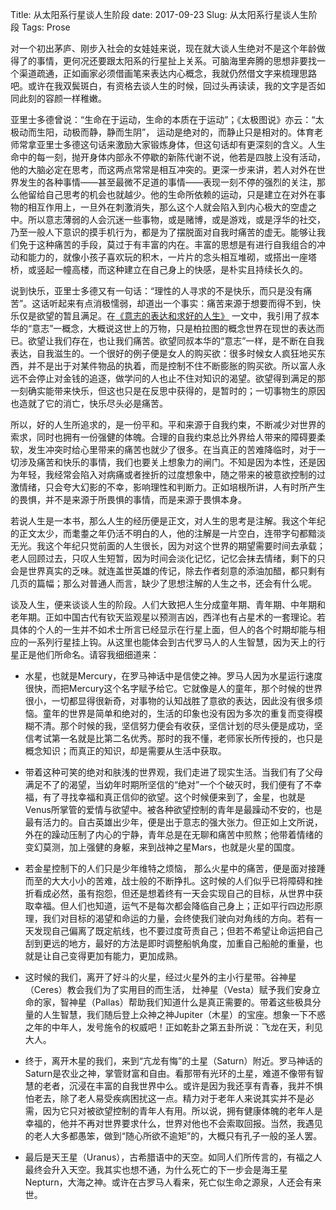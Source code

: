 Title: 从太阳系行星谈人生阶段
date: 2017-09-23
Slug: 从太阳系行星谈人生阶段
Tags: Prose



对一个初出茅庐、刚步入社会的女娃娃来说，现在就大谈人生绝对不是这个年龄做得了的事情，更何况还要跟太阳系的行星扯上关系。可脑海里奔腾的思想非要找一个渠道疏通，正如画家必须借画笔来表达内心概念，我就仍然借文字来梳理思路吧。或许在我双鬓斑白，有资格去谈人生的时候，回过头再读读，我的文字是否如同此刻的容颜一样稚嫩。

亚里士多德曾说：“生命在于运动，生命的本质在于运动”；《太极图说》亦云：“太极动而生阳，动极而静，静而生阴”， 运动是绝对的，而静止只是相对的。体育老师常拿亚里士多德这句话来激励大家锻炼身体，但这句话却有更深刻的含义。人生命中的每一刻，抛开身体内部永不停歇的新陈代谢不说，他若是四肢上没有活动，他的大脑必定在思考，而这两点常常是相互冲突的。更深一步来讲，若人对外在世界发生的各种事情——甚至最微不足道的事情——表现一刻不停的强烈的关注，那么他留给自己思考的机会也就越少。他的生命所依赖的运动，只是建立在对外在事物的相互作用上，一旦外在刺激消失，那么这个人就会陷入到内心极大的空虚之中。所以意志薄弱的人会沉迷一些事物，或是赌博，或是游戏，或是浮华的社交，乃至一般人下意识的摸手机行为，都是为了摆脱面对自我时痛苦的虚无。能够让我们免于这种痛苦的手段，莫过于有丰富的内在。丰富的思想是有进行自我组合的冲动和能力的，就像小孩子喜欢玩的积木，一片片的念头相互堆砌，或搭出一座塔桥，或竖起一幢高楼，而这种建立在自己身上的快感，是朴实且持续长久的。

说到快乐，亚里士多德又有一句话：“理性的人寻求的不是快乐，而只是没有痛苦”。这话听起来有点消极懦弱，却道出一个事实：痛苦来源于想要而得不到，快乐仅是欲望的暂且满足。在[《意志的表达和求好的人生》](https://yx-peipei.github.io/reading/哲学.html)  一文中，我引用了叔本华的“意志”一概念，大概说这世上的万物，只是柏拉图的概念世界在现世的表达而已。欲望让我们存在，也让我们痛苦。欲望同叔本华的“意志”一样，是不断在自我表达，自我滋生的。一个很好的例子便是女人的购买欲：很多时候女人疯狂地买东西，并不是出于对某件物品的执着，而是控制不住不断膨胀的购买欲。所以富人永远不会停止对金钱的追逐，做学问的人也止不住对知识的渴望。欲望得到满足的那一刻确实能带来快乐，但这也只是在反思中获得的，是暂时的；一切事物生的原因也造就了它的消亡，快乐尽头必是痛苦。

所以，好的人生所追求的，是一份平和。平和来源于自我约束，不断减少对世界的索求，同时也拥有一份强健的体魄。合理的自我约束总比外界给人带来的障碍要柔软，发生冲突时给心里带来的痛苦也就少了很多。在当真正的苦难降临时，对于一切涉及痛苦和快乐的事情，我们也要关上想象力的闸门。不知是因为本性，还是因为年轻，我经常会陷入对病痛或者挫折的过度想象中，随之带来的被意欲控制的过激情绪，只会夸大幻影的不幸，影响理性和判断力。正如培根所讲，人有时所产生的畏惧，并不是来源于所畏惧的事情，而是来源于畏惧本身。

若说人生是一本书，那么人生的经历便是正文，对人生的思考是注解。我这个年纪的正文太少，而耄耋之年仍活不明白的人，他的注解是一片空白，连带字句都黯淡无光。我这个年纪只觉前面的人生很长，因为对这个世界的期望需要时间去承载；老人回顾过去，只叹人生短暂，因为时间会淡化记忆，记忆会抹去情绪，剩下的只会是世界真实的乏味。就连盖世英雄的传记，除去作者刻意的添油加醋，都只剩有几页的篇幅；那么对普通人而言，缺少了思想注解的人生之书，还会有什么呢。

谈及人生，便来谈谈人生的阶段。人们大致把人生分成童年期、青年期、中年期和老年期。正如中国古代有钦天监观星以预测吉凶，西洋也有占星术的一套理论。若具体的个人的一生并不如术士所言已经显示在行星上面，但人的各个时期却能与相应的一系列行星挂上钩。从这里也能体会到古代罗马人的人生智慧，因为天上的行星正是他们所命名。请容我细细道来：

- 水星，也就是Mercury，在罗马神话中是信使之神。罗马人因为水星运行速度很快，而把Mercury这个名字赋予给它。它就像是人的童年，那个时候的世界很小，一切都显得很新奇，对事物的认知战胜了意欲的表达，因此没有很多烦恼。童年的世界是简单和绝对的，生活的印象也没有因为多次的重复而变得模糊不清。那个时候的我，坚信努力便会有收获，坚信计划的尽头便是成功，坚信考试第一名就是比第二名优秀。那时的我不懂，老师家长所传授的，也只是概念知识；而真正的知识，却是需要从生活中获取。

- 带着这种可笑的绝对和肤浅的世界观，我们走进了现实生活。当我们有了父母满足不了的渴望，当幼年时期所坚信的“绝对”一个个破灭时，我们便有了不幸福，有了寻找幸福和真正信仰的欲望。这个时候便来到了，金星，也就是Venus所掌管的爱情与欲望中。被各种欲望控制的青年是最躁动不安的，也是最有活力的。自古英雄出少年，便是出于意志的强大张力。但正如上文所说，外在的躁动压制了内心的宁静，青年总是在无聊和痛苦中煎熬；他带着情绪的变幻莫测，加上强健的身躯，来到战神之星Mars，也就是火星的国度。

- 若金星控制下的人们只是少年维特之烦恼， 那么火星中的痛苦，便是面对接踵而至的大大小小的苦难，战士般的不断挣扎。这时候的人们似乎已将障碍和挫折看成必然，虽有抱怨，但还是想着终有一天会实现自己的目标，从世界中获取幸福。但人们也知道，运气不是每次都会降临自己身上；正如平行四边形原理，我们对目标的渴望和命运的力量，会终使我们驶向对角线的方向。若有一天发现自己偏离了既定航线，也不要过度苛责自己；但若不希望让命运把自己刮到更远的地方，最好的方法是即时调整船帆角度，加重自己船舱的重量，也就是让自己变得更加有能力，更加成熟。

- 这时候的我们，离开了好斗的火星，经过火星外的主小行星带。谷神星（Ceres）教会我们为了实用目的而生活， 灶神星（Vesta）赋予我们安身立命的家，智神星（Pallas）帮助我们知道什么是真正需要的。带着这些极具分量的人生智慧，我们随后登上众神之神Jupiter（木星）的宝座。想象一下不惑之年的中年人，发号施令的权威吧！正如乾卦之第五卦所说：飞龙在天，利见大人。

- 终于，离开木星的我们，来到“亢龙有悔”的土星（Saturn）附近。罗马神话的Saturn是农业之神，掌管财富和自由。看那带有光环的土星，难道不像带有智慧的老者，沉浸在丰富的自我世界中么。或许是因为我还享有青春，我并不惧怕老去，除了老人易受疾病困扰这一点。精力对于老年人来说其实并不是必需，因为它只对被欲望控制的青年人有用。所以说，拥有健康体魄的老年人是幸福的，他并不再对世界要求什么，世界对他也不会索取回报。当然，我遇见的老人大多都愚笨，做到“随心所欲不逾矩”的，大概只有孔子一般的圣人罢。

- 最后是天王星（Uranus），古希腊语中的天空。如同人们所传言的，有福之人最终会升入天空。我其实也想不通，为什么死亡的下一步会是海王星Nepturn，大海之神。或许在古罗马人看来，死亡似生命之源泉，人还会有来世。
